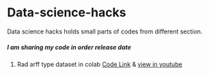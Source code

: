 # Data-science-hacks
Data science hacks holds small parts of codes from different section.
##### I am sharing my code in order release date
1. Rad arff type dataset in colab  [Code Link](https://github.com/ruhulamin005/Data-science-hacks/blob/main/arff_dataset.ipynb) & [view in youtube](https://youtu.be/hT6ywwt0LAY)
